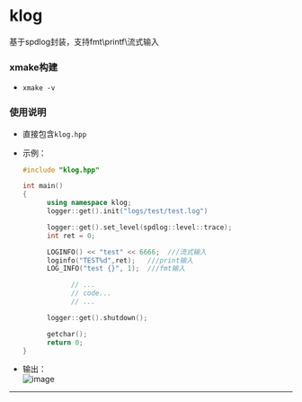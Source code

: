 # klog
基于spdlog封装，支持fmt\printf\流式输入



### xmake构建

* `xmake -v `

### 使用说明

* 直接包含`klog.hpp`

* 示例：

  ```cpp
  #include "klog.hpp"
  
  int main()
  {
		using namespace klog;
		logger::get().init("logs/test/test.log")

		logger::get().set_level(spdlog::level::trace);
		int ret = 0;

		LOGINFO() << "test" << 6666;  ///流式输入
		loginfo("TEST%d",ret);   ///print输入
		LOG_INFO("test {}", 1);  ///fmt输入

			  // ...
			  // code...
			  // ...

		logger::get().shutdown();

		getchar();
		return 0;
  }
  ```

 
 * 输出：  
   ![image](https://user-images.githubusercontent.com/44298896/233994979-f6499d74-5eac-49ec-90b3-490c9a278ce4.png)
  
  ---


  

